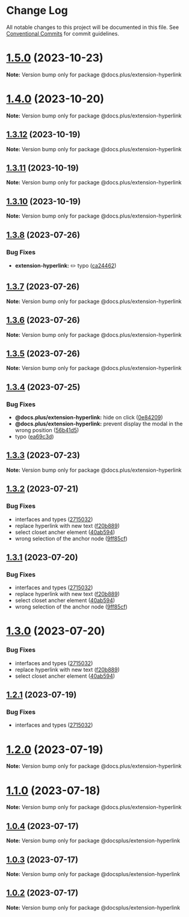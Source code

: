 # Change Log

All notable changes to this project will be documented in this file.
See [Conventional Commits](https://conventionalcommits.org) for commit guidelines.

# [1.5.0](https://github.com/docs-plus/docs.plus/compare/v1.4.0...v1.5.0) (2023-10-23)

**Note:** Version bump only for package @docs.plus/extension-hyperlink





# [1.4.0](https://github.com/docs-plus/docs.plus/compare/v1.3.12...v1.4.0) (2023-10-20)

**Note:** Version bump only for package @docs.plus/extension-hyperlink





## [1.3.12](https://github.com/docs-plus/docs.plus/compare/v1.3.10...v1.3.12) (2023-10-19)

**Note:** Version bump only for package @docs.plus/extension-hyperlink





## [1.3.11](https://github.com/docs-plus/docs.plus/compare/v1.3.10...v1.3.11) (2023-10-19)

**Note:** Version bump only for package @docs.plus/extension-hyperlink





## [1.3.10](https://github.com/docs-plus/docs.plus/compare/v1.3.9...v1.3.10) (2023-10-19)

**Note:** Version bump only for package @docs.plus/extension-hyperlink





## [1.3.8](https://github.com/docs-plus/docs.plus/compare/v1.3.7...v1.3.8) (2023-07-26)


### Bug Fixes

* **extension-hyperlink:** :pencil2: typo ([ca24462](https://github.com/docs-plus/docs.plus/commit/ca24462c3338a8b4d109d81bc043d4db0414c75c))





## [1.3.7](https://github.com/docs-plus/docs.plus/compare/v1.3.6...v1.3.7) (2023-07-26)

**Note:** Version bump only for package @docs.plus/extension-hyperlink





## [1.3.6](https://github.com/docs-plus/docs.plus/compare/v1.3.5...v1.3.6) (2023-07-26)

**Note:** Version bump only for package @docs.plus/extension-hyperlink





## [1.3.5](https://github.com/docs-plus/docs.plus/compare/v1.3.4...v1.3.5) (2023-07-26)

**Note:** Version bump only for package @docs.plus/extension-hyperlink





## [1.3.4](https://github.com/HMarzban/extension-hyperlink/compare/v1.3.3...v1.3.4) (2023-07-25)


### Bug Fixes

* **@docs.plus/extension-hyperlink:** hide on click ([0e84209](https://github.com/HMarzban/extension-hyperlink/commit/0e842095d19ab37fc48d3ba56e81f6264ebc059a))
* **@docs.plus/extension-hyperlink:** prevent  display the modal in the wrong position ([56b41d5](https://github.com/HMarzban/extension-hyperlink/commit/56b41d56f030ec49fc34b045efe5ccb9a4859a4d))
* typo ([ea69c3d](https://github.com/HMarzban/extension-hyperlink/commit/ea69c3df87067caa595629dcbb5919f43e68bb3c))





## [1.3.3](https://github.com/HMarzban/extension-hyperlink/compare/v1.3.2...v1.3.3) (2023-07-23)

**Note:** Version bump only for package @docs.plus/extension-hyperlink





## [1.3.2](https://github.com/HMarzban/extension-hyperlink/compare/v1.0.4...v1.3.2) (2023-07-21)


### Bug Fixes

* interfaces and types ([2715032](https://github.com/HMarzban/extension-hyperlink/commit/27150323de93cafc9e8463be1ac490342db46cd5))
* replace hyperlink with new text ([f20b889](https://github.com/HMarzban/extension-hyperlink/commit/f20b8894ae11958475c6875d07abc1431a8ce731))
* select closet ancher element ([40ab594](https://github.com/HMarzban/extension-hyperlink/commit/40ab594a2c641f06acebbe21ac7aaa3848366ea5))
* wrong selection of the anchor node ([9ff85cf](https://github.com/HMarzban/extension-hyperlink/commit/9ff85cfd17d8a325ae137942023c7290887ab1d7))





## [1.3.1](https://github.com/HMarzban/extension-hyperlink/compare/v1.0.4...v1.3.1) (2023-07-20)


### Bug Fixes

* interfaces and types ([2715032](https://github.com/HMarzban/extension-hyperlink/commit/27150323de93cafc9e8463be1ac490342db46cd5))
* replace hyperlink with new text ([f20b889](https://github.com/HMarzban/extension-hyperlink/commit/f20b8894ae11958475c6875d07abc1431a8ce731))
* select closet ancher element ([40ab594](https://github.com/HMarzban/extension-hyperlink/commit/40ab594a2c641f06acebbe21ac7aaa3848366ea5))
* wrong selection of the anchor node ([9ff85cf](https://github.com/HMarzban/extension-hyperlink/commit/9ff85cfd17d8a325ae137942023c7290887ab1d7))





# [1.3.0](https://github.com/HMarzban/extension-hyperlink/compare/v1.0.4...v1.3.0) (2023-07-20)


### Bug Fixes

* interfaces and types ([2715032](https://github.com/HMarzban/extension-hyperlink/commit/27150323de93cafc9e8463be1ac490342db46cd5))
* replace hyperlink with new text ([f20b889](https://github.com/HMarzban/extension-hyperlink/commit/f20b8894ae11958475c6875d07abc1431a8ce731))
* select closet ancher element ([40ab594](https://github.com/HMarzban/extension-hyperlink/commit/40ab594a2c641f06acebbe21ac7aaa3848366ea5))





## [1.2.1](https://github.com/HMarzban/extension-hyperlink/compare/v1.0.4...v1.2.1) (2023-07-19)


### Bug Fixes

* interfaces and types ([2715032](https://github.com/HMarzban/extension-hyperlink/commit/27150323de93cafc9e8463be1ac490342db46cd5))





# [1.2.0](https://github.com/HMarzban/extension-hyperlink/compare/v1.0.4...v1.2.0) (2023-07-19)

**Note:** Version bump only for package @docs.plus/extension-hyperlink





# [1.1.0](https://github.com/HMarzban/extension-hyperlink/compare/v1.0.4...v1.1.0) (2023-07-18)

**Note:** Version bump only for package @docs.plus/extension-hyperlink





## [1.0.4](https://github.com/HMarzban/extension-hyperlink/compare/v1.0.1...v1.0.4) (2023-07-17)

**Note:** Version bump only for package @docsplus/extension-hyperlink





## [1.0.3](https://github.com/HMarzban/extension-hyperlink/compare/v1.0.1...v1.0.3) (2023-07-17)

**Note:** Version bump only for package @docsplus/extension-hyperlink





## [1.0.2](https://github.com/HMarzban/extension-hyperlink/compare/v1.0.1...v1.0.2) (2023-07-17)

**Note:** Version bump only for package @docsplus/extension-hyperlink
